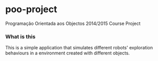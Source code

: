 poo-project
===========

Programação Orientada aos Objectos 2014/2015 Course Project

### What is this
This is a simple application that simulates different robots' exploration behaviours
in a environment created with different objects.
